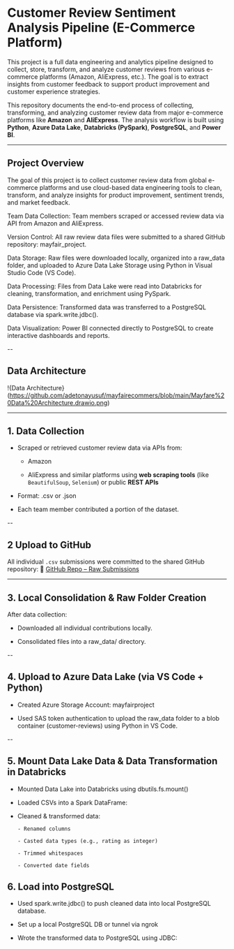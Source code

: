 # Customer Review Sentiment Analysis Pipeline (E-Commerce Platform)

This project is a full data engineering and analytics pipeline designed to collect, store, transform, and analyze customer reviews from various e-commerce platforms (Amazon, AliExpress, etc.). The goal is to extract insights from customer feedback to support product improvement and customer experience strategies.

This repository documents the end-to-end process of collecting, transforming, and analyzing customer review data from major e-commerce platforms like **Amazon** and **AliExpress**. The analysis workflow is built using **Python**, **Azure Data Lake**, **Databricks (PySpark)**, **PostgreSQL**, and **Power BI**.

---

## Project Overview

The goal of this project is to collect customer review data from global e-commerce platforms and use cloud-based data engineering tools to clean, transform, and analyze insights for product improvement, sentiment trends, and market feedback.

Team Data Collection: Team members scraped or accessed review data via API from Amazon and AliExpress.

Version Control: All raw review data files were submitted to a shared GitHub repository: mayfair_project.

Data Storage: Raw files were downloaded locally, organized into a raw_data folder, and uploaded to Azure Data Lake Storage using Python in Visual Studio Code (VS Code).

Data Processing: Files from Data Lake were read into Databricks for cleaning, transformation, and enrichment using PySpark.

Data Persistence: Transformed data was transferred to a PostgreSQL database via spark.write.jdbc().

Data Visualization: Power BI connected directly to PostgreSQL to create interactive dashboards and reports.

--

## Data Architecture


!{Data Architecture}(https://github.com/adetonayusuf/mayfairecommers/blob/main/Mayfare%20Data%20Architecture.drawio.png)



---

## 1. Data Collection

- Scraped or retrieved customer review data via APIs from:

    - Amazon

    - AliExpress and similar platforms using **web scraping tools** (like `BeautifulSoup`, `Selenium`) or public **REST APIs**

- Format: .csv or .json

- Each team member contributed a portion of the dataset.

--

## 2 Upload to GitHub

All individual `.csv` submissions were committed to the shared GitHub repository:
🔗 [GitHub Repo – Raw Submissions](https://github.com/amdari-mayfair/mayfair_project)

---

## 3. Local Consolidation & Raw Folder Creation

After data collection:
- Downloaded all individual contributions locally.

- Consolidated files into a raw_data/ directory.

--

## 4. Upload to Azure Data Lake (via VS Code + Python)

- Created Azure Storage Account: mayfairproject

- Used SAS token authentication to upload the raw_data folder to a blob container (customer-reviews) using Python in VS Code.

--

## 5. Mount Data Lake Data &  Data Transformation in Databricks

- Mounted Data Lake into Databricks using dbutils.fs.mount()

- Loaded CSVs into a Spark DataFrame:

- Cleaned & transformed data:

      - Renamed columns

      - Casted data types (e.g., rating as integer)

      - Trimmed whitespaces

      - Converted date fields

## 6.  Load into PostgreSQL

- Used spark.write.jdbc() to push cleaned data into local PostgreSQL database.
  
- Set up a local PostgreSQL DB or tunnel via ngrok

- Wrote the transformed data to PostgreSQL using JDBC:
